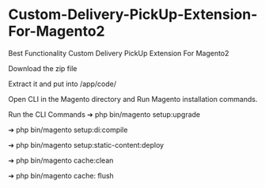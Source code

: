 # Custom-Delivery-PickUp-Extension-For-Magento2
Best Functionality Custom Delivery PickUp Extension For Magento2

Download the zip file

Extract it and put into /app/code/

Open CLI in the Magento directory and Run Magento installation commands.

Run the CLI Commands ➔ php bin/magento setup:upgrade

➔ php bin/magento setup:di:compile

➔ php bin/magento setup:static-content:deploy

➔ php bin/magento cache:clean

➔ php bin/magento cache: flush
